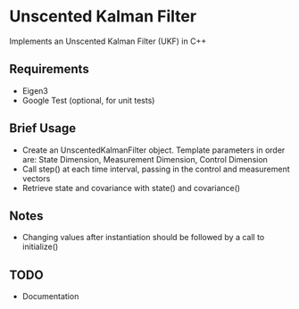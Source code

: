 # Unscented Kalman Filter
Implements an Unscented Kalman Filter (UKF) in C++

## Requirements
 - Eigen3
 - Google Test (optional, for unit tests)

## Brief Usage
 - Create an UnscentedKalmanFilter object. Template parameters in order are: State Dimension, Measurement Dimension, Control Dimension
 - Call step() at each time interval, passing in the control and measurement vectors
 - Retrieve state and covariance with state() and covariance()

## Notes
 - Changing values after instantiation should be followed by a call to initialize()

## TODO
 - Documentation
